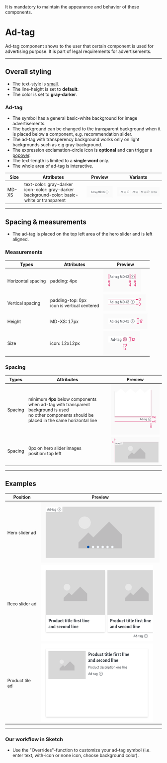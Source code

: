 <AlertWarning alertHeadline="Not modifiable">
It is mandatory to maintain the appearance and behavior of these components.
</AlertWarning>

# Ad-tag

Ad-tag component shows to the user that certain component is used for advertising purpose. It is part of legal requirements for advertisements.

---

## Overall styling

- The text-style is [small](../../General/Typography/Typography.md#small).
- The line-height is set to **default**.
- The color is set to **gray-darker**.

### Ad-tag

- The symbol has a general basic-white background for image advertisements.
- The background can be changed to the transparent background when it is placed below a component, e.g. recommendation slider.
- The ad-tag with transperency background works only on light backgrounds such as e.g gray-background.
- The expression exclamation-circle icon is **optional** and can trigger a [popover](../Popover/Popover.md).
- The text-length is limited to a **single word** only.
- The whole area of ad-tag is interactive.

| Size | Attributes | Preview | Variants |
|---|---|---|---|
| MD-XS | text-color: gray-darker<br>icon-color: gray-darker<br>background-color: basic-white or transparent| ![ad-tag: default](assets/states/default-MD-XS@1x.png) |  ![ad-tag: variants](assets/states/default-MD-XS-variants@1x.png) |

---

## Spacing & measurements

- The ad-tag is placed on the top left area of the hero slider and is left aligned.

### Measurements

| Types | Attributes | Preview
|---|---|---|
| Horizontal spacing | padding: 4px | ![measurements: padding](assets/measurements/horizontal-spacing@1x.png) |
| Vertical spacing | padding-top: 0px<br> icon is vertical centered | ![measurements: padding](assets/measurements/vertical-spacing@1x.png) |
| Height | MD-XS: 17px | ![measurements: height](assets/measurements/height@1x.png) |
| Size | icon: 12x12px | ![measurements: icon size](assets/measurements/icon@1x.png) |


### Spacing

| Types | Attributes | Preview
|---|---|---|
| Spacing | minimum **4px** below components when ad-tag with transparent background is used <br>no other components should be placed in the same horizontal line | ![measurements: spacing transparent](assets/measurements/spacing-transparent@1x.png) |
| Spacing | 0px on hero slider images<br>position: top left  | ![measurements: spacing on image](assets/measurements/spacing-on-image@1x.png) |

---

## Examples

| Position | Preview |
|---|---|
| Hero slider ad | ![example: image](assets/example/image@1x.png) |
| Reco slider ad | ![example: reco slider](assets/example/reco-slider@1x.png) |
| Product tile ad| ![example: product tile](assets/example/product-tile@1x.png) |

---

### Our workflow in Sketch

- Use the "Overrides"-function to customize your ad-tag symbol (i.e. enter text, with-icon or none icon, choose background color).
